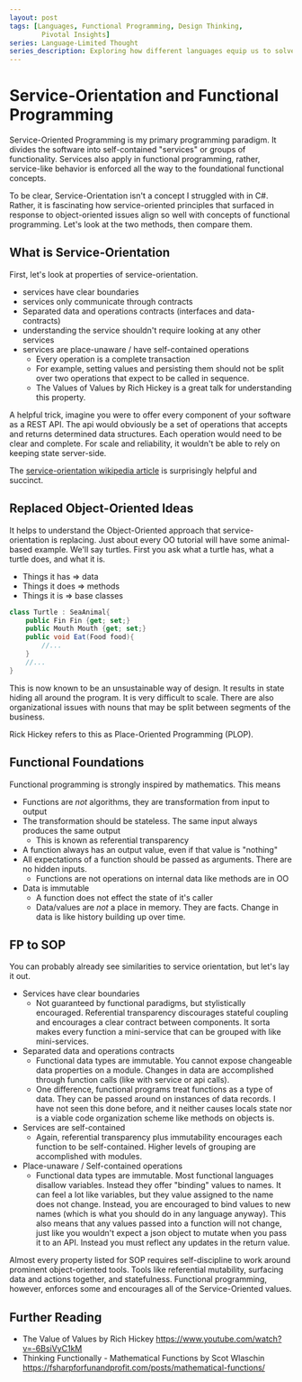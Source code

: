 ```yaml
---
layout: post
tags: [Languages, Functional Programming, Design Thinking,
        Pivotal Insights]
series: Language-Limited Thought
series_description: Exploring how different languages equip us to solve different design problems
---
```


# Service-Orientation and Functional Programming

Service-Oriented Programming is my primary programming paradigm. It divides the software into self-contained "services" or groups of functionality. Services also apply in functional programming, rather, service-like behavior is enforced all the way to the foundational functional concepts.

To be clear, Service-Orientation isn't a concept I struggled with in C#. Rather, it is fascinating how service-oriented principles that surfaced in response to object-oriented issues align so well with concepts of functional programming. Let's look at the two methods, then compare them.

## What is Service-Orientation
First, let's look at properties of service-orientation.
 - services have clear boundaries
 - services only communicate through contracts 
 - Separated data and operations contracts (interfaces and data-contracts)
 - understanding the service shouldn't require looking at any other services
 - services are place-unaware / have self-contained operations
   - Every operation is a complete transaction
   - For example, setting values and persisting them should not be split over two operations that expect to be called in sequence.
   - The Values of Values by Rich Hickey is a great talk for understanding this property.

A helpful trick, imagine you were to offer every component of your software as a REST API.  The api would obviously be a set of operations that accepts and returns determined data structures. Each operation would need to be clear and complete. For scale and reliability, it wouldn't be able to rely on keeping state server-side.

The [service-orientation wikipedia article](https://en.wikipedia.org/wiki/Service-orientation) is surprisingly helpful and succinct.

## Replaced Object-Oriented Ideas
It helps to understand the Object-Oriented approach that service-orientation is replacing. Just about every OO tutorial will have some animal-based example. We'll say turtles. First you ask what a turtle has, what a turtle does, and what it is. 
 - Things it has => data
 - Things it does => methods
 - Things it is => base classes

```cs
class Turtle : SeaAnimal{
    public Fin Fin {get; set;}
    public Mouth Mouth {get; set;} 
    public void Eat(Food food){ 
        //...
    } 
    //...
}
```

This is now known to be an unsustainable way of design. It results in state hiding all around the program. It is very difficult to scale. There are also organizational issues with nouns that may be split between segments of the business.

Rick Hickey refers to this as Place-Oriented Programming (PLOP). 

## Functional Foundations

Functional programming is strongly inspired by mathematics. This means
- Functions are *not* algorithms, they are transformation from input to output
- The transformation should be stateless. The same input always produces the same output
  - This is known as referential transparency
- A function always has an output value, even if that value is "nothing"
- All expectations of a function should be passed as arguments. There are no hidden inputs.
  - Functions are not operations on internal data like methods are in OO
- Data is immutable
  - A function does not effect the state of it's caller 
  - Data/values are *not* a place in memory. They are facts. Change in data is like history building up over time.


## FP to SOP
You can probably already see similarities to service orientation, but let's lay it out.
- Services have clear boundaries
    - Not guaranteed by functional paradigms, but stylistically encouraged. Referential transparency discourages stateful coupling and encourages a clear contract between components. It sorta makes every function a mini-service that can be grouped with like mini-services. 
- Separated data and operations contracts
    - Functional data types are immutable. You cannot expose changeable data properties on a module. Changes in data are accomplished through function calls (like with service or api calls).
    - One difference, functional programs treat functions as a type of data. They can be passed around on instances of data records. I have not seen this done before, and it neither causes locals state nor is a viable code organization scheme like methods on objects is.
- Services are self-contained
    - Again, referential transparency plus immutability encourages each function to be self-contained. Higher levels of grouping are accomplished with modules.
- Place-unaware / Self-contained operations
    - Functional data types are immutable. Most functional languages disallow variables. Instead they offer "binding" values to names. It can feel a lot like variables, but they value assigned to the name does not change. Instead, you are encouraged to bind values to new names (which is what you should do in any language anyway). This also means that any values passed into a function will not change, just like you wouldn't expect a json object to mutate when you pass it to an API. Instead you must reflect any updates in the return value.

Almost every property listed for SOP requires self-discipline to work around prominent object-oriented tools. Tools like referential mutability, surfacing data and actions together, and statefulness. Functional programming, however, enforces some and encourages all of the Service-Oriented values.

## Further Reading
- The Value of Values by Rich Hickey https://www.youtube.com/watch?v=-6BsiVyC1kM
- Thinking Functionally - Mathematical Functions by Scot Wlaschin https://fsharpforfunandprofit.com/posts/mathematical-functions/